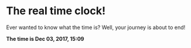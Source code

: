 # The real time clock!

Ever wanted to know what the time is? Well, your journey is about to end!

**The time is Dec 03, 2017, 15:09**